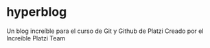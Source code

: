 # hyperblog
Un blog increíble para el curso de Git y Github de Platzi
Creado por el Increible Platzi Team
